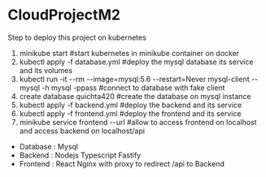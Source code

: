 # CloudProjectM2

Step to deploy this project on kubernetes

1) minikube start #start kubernetes in minikube container on docker
2) kubectl apply -f database.yml #deploy the mysql database its service and its volumes
3) kubectl run -it --rm --image=mysql:5.6 --restart=Never mysql-client -- mysql -h mysql -ppass #connect to database with fake client
4) create database quichta420 #create the database on mysql instance
4) kubectl apply -f backend.yml #deploy the backend and its service
5) kubectl apply -f frontend.yml #deploy the frontend and its service
6) minikube service frontend --url #allow to access frontend on localhost and access backend on localhost/api


- Database : Mysql
- Backend : Nodejs Typescript Fastify
- Frontend : React Nginx with proxy to redirect /api to Backend
